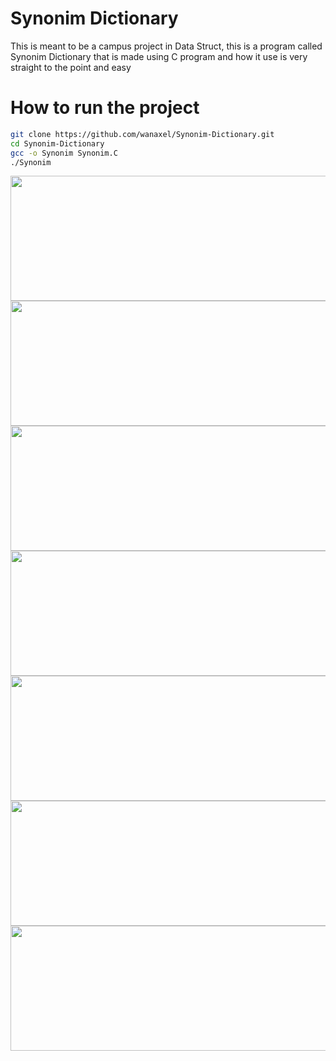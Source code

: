 # Synonim Dictionary
This is meant to be  a campus project in Data Struct, this is a program called Synonim Dictionary that is made using C program and how it use is very straight to the point and easy 

# How to run the project
```bash
git clone https://github.com/wanaxel/Synonim-Dictionary.git
cd Synonim-Dictionary
gcc -o Synonim Synonim.C
./Synonim
```

<div align="center">
  <img src="https://github.com/user-attachments/assets/96edf98a-5358-4f0a-91f6-51bc70e3951f" width="750" height="200"/> <br>
  <img src="https://github.com/user-attachments/assets/bb80a088-75ac-47d8-8989-476746081342" width="750" height="200"/> <br>
  <img src="https://github.com/user-attachments/assets/83278ed6-0bfe-4617-925b-1494ef7ed602" width="750" height="200"/> <br>
  <img src="https://github.com/user-attachments/assets/0bd6a662-ae5e-42cb-b006-4e2217ed9982" width="750" height="200"/> <br>
  <img src="https://github.com/user-attachments/assets/2e131828-32fa-42df-a208-cedaa0db7dc0" width="750" height="200"/> <br>
  <img src="https://github.com/user-attachments/assets/a0a64ecc-f856-4a50-b1ee-0a776ed8e090" width="750" height="200"/> <br>
  <img src="https://github.com/user-attachments/assets/6cc44ce8-f6a7-4606-b09f-fd14cfc6e500" width="750" height="200"/> <br>
</div>

